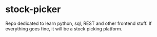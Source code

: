 # stock-picker
Repo dedicated to learn python, sql, REST and other frontend stuff. If everything goes fine, it will be a stock picking platform. 
